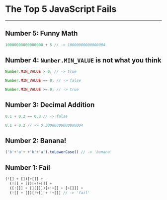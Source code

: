 # The Top 5 JavaScript Fails
---------------

## Number 5: Funny Math
```js
10000000000000000 + 5 // -> 10000000000000004
```

## Number 4: ```Number.MIN_VALUE``` is not what you think
```js
Number.MIN_VALUE > 0; // -> true

Number.MIN_VALUE == 0; // -> false

Number.MIN_VALUE >= 0; // -> true
```

## Number 3: Decimal Addition
```js
0.1 + 0.2 == 0.3 // -> false
```

```js
0.1 + 0.2 // -> 0.30000000000000004
```

## Number 2: Banana!
```js
('b'+'a'+ +'b'+'a').toLowerCase() // -> 'banana'
```

## Number 1: Fail
```js
(![] + [])[+[]] +
  (![] + [])[+!+[]] +
  ([![]] + [][[]])[+!+[] + [+[]]] +
  (![] + [])[!+[] + !+[]] // -> 'fail'
```